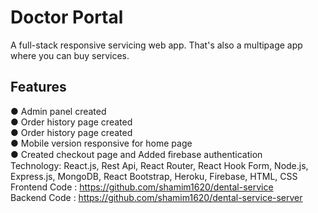 # Doctor Portal
A full-stack responsive servicing web app. That's also a multipage app where you can buy services.
## Features
●	Admin panel created
</br>
●	Order history page created
</br>
●	Order history page created
</br>
●	Mobile version responsive for home page
</br>
●	Created checkout page and Added ﬁrebase authentication
</br>
Technology: React.js, Rest Api, React Router, React Hook Form, Node.js, Express.js, MongoDB, React Bootstrap, Heroku, Firebase, HTML, CSS
</br>
Frontend Code	: https://github.com/shamim1620/dental-service
</br>
Backend Code	: https://github.com/shamim1620/dental-service-server
